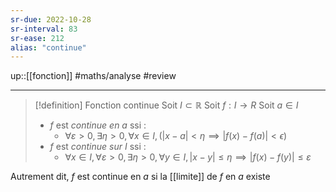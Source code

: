 ```yaml
---
sr-due: 2022-10-28
sr-interval: 83
sr-ease: 212
alias: "continue"
---
```

up::[[fonction]]
#maths/analyse #review 

----

> [!definition] Fonction continue
> Soit $I \subset \mathbb{R}$
> Soit $f: I \to R$
> Soit $a \in I$
>  - $f$ est _continue en $a$_ ssi :
>      - $\forall \varepsilon>0, \exists\eta > 0, \forall x\in I, (|x-a| < \eta \implies |f(x) - f(a)| < \epsilon)$
>  - $f$ est _continue sur $I$_ ssi :
>      - $\forall x \in I, \forall \varepsilon > 0, \exists \eta > 0, \forall y \in I, |x-y| \leq \eta \implies |f(x)-f(y)| \leq \varepsilon$

Autrement dit, $f$ est continue en $a$ si la [[limite]] de $f$ en $a$ existe


